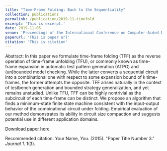 ```yaml
---
title: "Time-Frame Folding: Back to the Sequentiality"
collection: publications
permalink: /publication/2019-11-timefold
excerpt: 'This is excerpt.'
date: 2019-11-05
venue: 'Proceedings of the International Conference on Computer-Aided Design'
paperurl: 'This is paper url'
citation: 'This is citation'
---
```

Abstract:
    In this paper we formulate time-frame folding (TFF) as the reverse operation of time-frame unfolding (TFU), or commonly known as time-frame expansion in automatic test pattern generation (ATPG) and (un)bounded model checking. While the latter converts a sequential circuit into a combinational one with respect to some expansion bound of k time-frames, the former attempts the opposite. TFF arises naturally in the context of testbench generation and bounded strategy generalization, and yet remains unstudied. Unlike TFU, TFF can be highly nontrivial as the subcircuit of each time-frame can be distinct. We propose an algorithm that finds a minimum-state finite state machine consistent with the input-output behavior of the combinational circuit under folding. Empirical evaluation of our method demonstrates its ability in circuit size compaction and suggests potential use in different application domains.

[Download paper here](http://donload.pdf)

Recommended citation: Your Name, You. (2015). "Paper Title Number 3." <i>Journal 1</i>. 1(3).